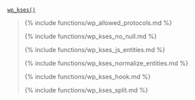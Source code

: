 <p><code><a href="https://developer.wordpress.org/reference/functions/wp_kses/">wp_kses()</a></code></p>

<blockquote>

{% include functions/wp_allowed_protocols.md %}

{% include functions/wp_kses_no_null.md %}

{% include functions/wp_kses_js_entities.md %}

{% include functions/wp_kses_normalize_entities.md %}

{% include functions/wp_kses_hook.md %}

{% include functions/wp_kses_split.md %}

</blockquote>
